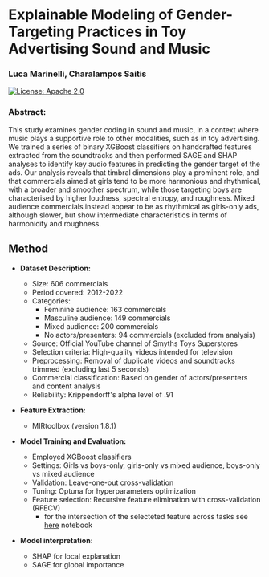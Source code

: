 # Explainable Modeling of Gender-Targeting Practices in Toy Advertising Sound and Music
### Luca Marinelli, Charalampos Saitis

[![License: Apache 2.0](https://img.shields.io/badge/License-Apache%202.0-blue.svg)](https://opensource.org/licenses/Apache-2.0)

### Abstract:
This study examines gender coding in sound and music, in a context where music plays a supportive role to other modalities, such as in toy advertising. We trained a series of binary XGBoost classifiers on handcrafted features extracted from the soundtracks and then performed SAGE and SHAP analyses to identify key audio features in predicting the gender target of the ads. Our analysis reveals that timbral dimensions play a prominent role, and that commercials aimed at girls tend to be more harmonious and rhythmical, with a broader and smoother spectrum, while those targeting boys are characterised by higher loudness, spectral entropy, and roughness. Mixed audience commercials instead appear to be as rhythmical as girls-only ads, although slower, but show intermediate characteristics in terms of harmonicity and roughness.

## Method

- **Dataset Description:**
  - Size: 606 commercials
  - Period covered: 2012-2022
  - Categories: 
    - Feminine audience: 163 commercials
    - Masculine audience: 149 commercials
    - Mixed audience: 200 commercials
    - No actors/presenters: 94 commercials (excluded from analysis)
  - Source: Official YouTube channel of Smyths Toys Superstores
  - Selection criteria: High-quality videos intended for television
  - Preprocessing: Removal of duplicate videos and soundtracks trimmed (excluding last 5 seconds)
  - Commercial classification: Based on gender of actors/presenters and content analysis
  - Reliability: Krippendorff's alpha level of .91 

- **Feature Extraction:**
  - MIRtoolbox (version 1.8.1)

- **Model Training and Evaluation:**
  - Employed XGBoost classifiers
  - Settings: Girls vs boys-only, girls-only vs mixed audience, boys-only vs mixed audience
  - Validation: Leave-one-out cross-validation
  - Tuning: Optuna for hyperparameters optimization
  - Feature selection: Recursive feature elimination with cross-validation (RFECV)
    - for the intersection of the selecteted feature across tasks see [here](https://github.com/marinelliluca/explainable-modeling/blob/a36d9265648c7781e937aca1bfcb52df095b3c9e/data/temp.ipynb) notebook

- **Model interpretation:**
  - SHAP for local explanation
  - SAGE for global importance

